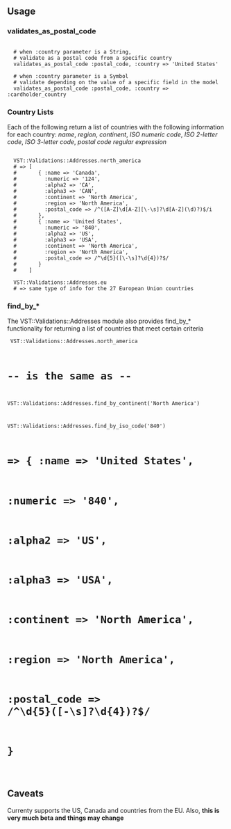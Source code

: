 ## Usage

### validates\_as\_postal\_code
<pre><code>
  # when :country parameter is a String,
  # validate as a postal code from a specific country
  validates_as_postal_code :postal_code, :country => 'United States'

  # when :country parameter is a Symbol
  # validate depending on the value of a specific field in the model
  validates_as_postal_code :postal_code, :country => :cardholder_country
</code></pre>

### Country Lists

Each of the following return a list of countries with the following information for each country:
*name*, *region*, *continent*, *ISO numeric code*, *ISO 2-letter code*, *ISO 3-letter code*, *postal code regular expression*

<pre><code>
  VST::Validations::Addresses.north_america
  # => [
  #       { :name => 'Canada',
  #         :numeric => '124',
  #         :alpha2 => 'CA',
  #         :alpha3 => 'CAN',
  #         :continent => 'North America',
  #         :region => 'North America',
  #         :postal_code => /^([A-Z]\d[A-Z][\-\s]?\d[A-Z](\d)?)$/i
  #       },
  #       { :name => 'United States',
  #         :numeric => '840',
  #         :alpha2 => 'US',
  #         :alpha3 => 'USA',
  #         :continent => 'North America',
  #         :region => 'North America',
  #         :postal_code => /^\d{5}([\-\s]?\d{4})?$/
  #       }
  #    ]

  VST::Validations::Addresses.eu
  # => same type of info for the 27 European Union countries
</code></pre>

### find\_by\_*

The VST::Validations::Addresses module also provides find\_by\_* functionality for returning a list of countries that meet certain criteria

<code><pre>
  VST::Validations::Addresses.north_america
  # -- is the same as --
  VST::Validations::Addresses.find_by_continent('North America')
  
  VST::Validations::Addresses.find_by_iso_code('840')
  # => { :name => 'United States',
  #      :numeric => '840',
  #      :alpha2 => 'US',
  #      :alpha3 => 'USA',
  #      :continent => 'North America',
  #      :region => 'North America',
  #      :postal_code => /^\d{5}([\-\s]?\d{4})?$/
  #    }
</pre></code>

## Caveats

Currenty supports the US, Canada and countries from the EU.
Also, **this is very much beta and things may change**
